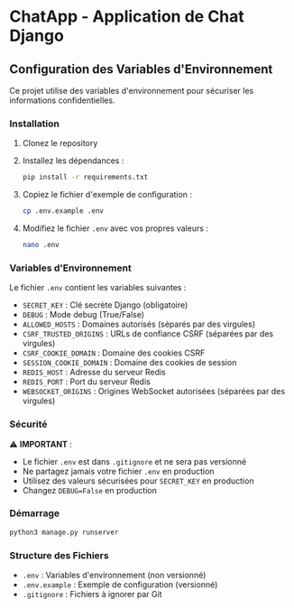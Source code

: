 # ChatApp - Application de Chat Django

## Configuration des Variables d'Environnement

Ce projet utilise des variables d'environnement pour sécuriser les informations confidentielles.

### Installation

1. Clonez le repository
2. Installez les dépendances :
   ```bash
   pip install -r requirements.txt
   ```

3. Copiez le fichier d'exemple de configuration :
   ```bash
   cp .env.example .env
   ```

4. Modifiez le fichier `.env` avec vos propres valeurs :
   ```bash
   nano .env
   ```

### Variables d'Environnement

Le fichier `.env` contient les variables suivantes :

- `SECRET_KEY` : Clé secrète Django (obligatoire)
- `DEBUG` : Mode debug (True/False)
- `ALLOWED_HOSTS` : Domaines autorisés (séparés par des virgules)
- `CSRF_TRUSTED_ORIGINS` : URLs de confiance CSRF (séparées par des virgules)
- `CSRF_COOKIE_DOMAIN` : Domaine des cookies CSRF
- `SESSION_COOKIE_DOMAIN` : Domaine des cookies de session
- `REDIS_HOST` : Adresse du serveur Redis
- `REDIS_PORT` : Port du serveur Redis
- `WEBSOCKET_ORIGINS` : Origines WebSocket autorisées (séparées par des virgules)

### Sécurité

⚠️ **IMPORTANT** : 
- Le fichier `.env` est dans `.gitignore` et ne sera pas versionné
- Ne partagez jamais votre fichier `.env` en production
- Utilisez des valeurs sécurisées pour `SECRET_KEY` en production
- Changez `DEBUG=False` en production

### Démarrage

```bash
python3 manage.py runserver
```

### Structure des Fichiers

- `.env` : Variables d'environnement (non versionné)
- `.env.example` : Exemple de configuration (versionné)
- `.gitignore` : Fichiers à ignorer par Git
